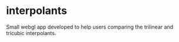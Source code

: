 interpolants
============

Small webgl app developed to help users comparing the trilinear and tricubic interpolants.
